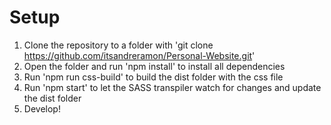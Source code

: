 # Setup
1. Clone the repository to a folder with 'git clone https://github.com/itsandreramon/Personal-Website.git'
2. Open the folder and run 'npm install' to install all dependencies
3. Run 'npm run css-build' to build the dist folder with the css file
4. Run 'npm start' to let the SASS transpiler watch for changes and update the dist folder
5. Develop!
